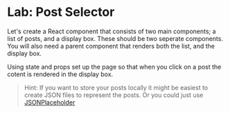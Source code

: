 # Lab: Post Selector

Let's create a React component that consists of two main components; a list of posts, and a display box. These should be two seperate components. You will also need a parent component that renders both the list, and the display box.

Using state and props set up the page so that when you click on a post the cotent is rendered in the display box.

> Hint: If you want to store your posts locally it might be easiest to create JSON files to represent the posts. Or you could just use [JSONPlaceholder](https://jsonplaceholder.typicode.com/)
